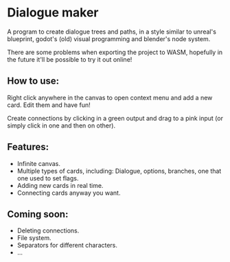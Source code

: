 # Dialogue maker

A program to create dialogue trees and paths, in a style similar to unreal's blueprint, godot's (old) visual programming and blender's node system.

There are some problems when exporting the project to WASM, hopefully in the future it'll be possible to try it out online!

## How to use:

Right click anywhere in the canvas to open context menu and add a new card. Edit them and have fun!

Create connections by clicking in a green output and drag to a pink input (or simply click in one and then on other).

## Features:

- Infinite canvas.
- Multiple types of cards, including: Dialogue, options, branches, one that one used to set flags.
- Adding new cards in real time.
- Connecting cards anyway you want.

## Coming soon:

- Deleting connections.
- File system.
- Separators for different characters.
- ...